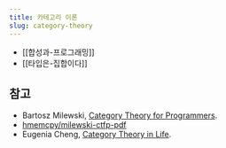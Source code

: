 ```yaml
---
title: 카테고리 이론
slug: category-theory
---
```


- [[합성과-프로그래밍]]
- [[타입은-집합이다]]

## 참고

- Bartosz Milewski, [Category Theory for Programmers](https://bartoszmilewski.com/2014/10/28/category-theory-for-programmers-the-preface/).
- [hmemcpy/milewski-ctfp-pdf](https://github.com/hmemcpy/milewski-ctfp-pdf)
- Eugenia Cheng, [Category Theory in Life](https://www.youtube.com/watch?v=ho7oagHeqNc).